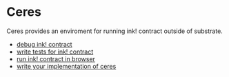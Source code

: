 # Ceres

Ceres provides an enviroment for running ink! contract outside of substrate.

* [debug ink! contract](tutorials/debug)
* [write tests for ink! contract](tutorials/tests)
* [run ink! contract in browser](tutorials/browser)
* [write your implementation of ceres](tutorials/impl)
